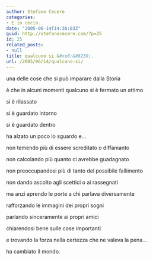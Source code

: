 ```yaml
---
author: Stefano Cecere
categories:
- E io cecio..
date: "2005-06-14T14:36:03Z"
guid: http://stefanocecere.com/?p=25
id: 25
related_posts:
- null
title: qualcuno si &#xe8;&#8230;.
url: /2005/06/14/qualcuno-si/
---
```


una delle cose che si pu&#xf2; imparare dalla Storia

&#xe8; che in alcuni momenti qualcuno si &#xe8; fermato un attimo

si &#xe8; rilassato

si &#xe8; guardato intorno

si &#xe8; guardato dentro

ha alzato un poco lo sguardo e&#8230;

non temendo pi&#xf9; di essere screditato o diffamanto

non calcolando pi&#xf9; quanto ci avrebbe guadagnato

non preoccupandosi pi&#xf9; di tanto del possibile fallimento

non dando ascolto agli scettici o ai rassegnati

ma anzi aprendo le porte a chi parlava diversamente

rafforzando le immagini dei propri sogni

parlando sinceramente ai propri amici

chiarendosi bene sulle cose importanti

e trovando la forza nella certezza che ne valeva la pena&#8230;

ha cambiato il mondo.